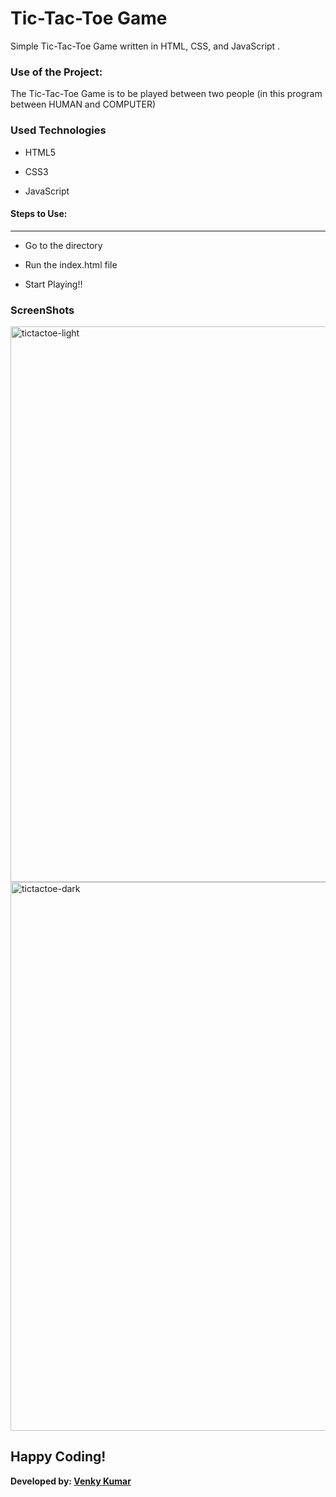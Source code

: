 <h1>Tic-Tac-Toe Game</h1>

<p>Simple Tic-Tac-Toe Game written in HTML, CSS, and JavaScript .</p>

### Use of the Project:

<p>The Tic-Tac-Toe Game is to be played between two people (in this program between HUMAN and COMPUTER)</p>

<h3>Used Technologies</h3>

- HTML5

- CSS3

- JavaScript

#### Steps to Use:

---
- Go to the directory

- Run the index.html file

- Start Playing!!

<h3> ScreenShots </h3> 
<img width="889" alt="tictactoe-light" src="https://user-images.githubusercontent.com/64218887/124368601-4070f000-dc80-11eb-8d0d-4c7894491af6.png">
<br>
<img width="878" alt="tictactoe-dark" src="https://user-images.githubusercontent.com/64218887/124368600-3f3fc300-dc80-11eb-979c-a5e802dc344a.png">
<br>

## Happy Coding!

<strong>Developed by: <a href="https://github.com/BoddepallyVenkatesh06">Venky Kumar</a>